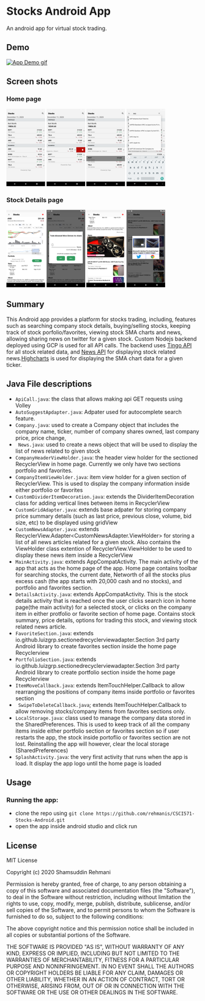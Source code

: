 # Stocks Android App
An android app for virtual stock trading. 

## Demo
[![App Demo gif](./other/demo.gif)]()

## Screen shots
### Home page

<p float="left">
  <img src="./other/home-page1.png" width="20%" />
  <img src="./other/home-page2.png" width="20%" />
  <img src="./other/home-page3.png" width="20%" />
  <img src="./other/home-page4.png" width="20%" />
</p>


### Stock Details page
<p float="left">
  <img src="./other/details-page1.png" width="20%" />
  <img src="./other/details-page2.png" width="20%" />
  <img src="./other/details-page3.png" width="20%" />
  <img src="./other/details-page4.png" width="20%" />
</p>


## Summary
This Android app provides a platform for stocks trading, including, features such as searching company stock details, buying/selling stocks, keeping track of stock porfolio/favorites, viewing stock SMA charts and news, allowing sharing news on twitter for a given stock. Custom Nodejs backend deployed using GCP is used for all API calls. The backend uses [Tingo API](https://api.tiingo.com/) for all stock related data, and [News API](https://newsapi.org/) for displaying stock related news.[Highcharts](https://www.highcharts.com/) is used for displaying the SMA chart data for a given ticker.


## Java File descriptions
* ```ApiCall.java```: the class that allows making api GET requests using Volley
* ```AutoSuggestApdapter.java```: Adpater used for autocomplete search feature. 
* ```Company.java```: used to create a Company object that includes the company name, ticker, number of company shares owned, last company price, price change,  
* ``` News.java```: used to create a news object that will be used to display the list of news related to given stock
* ```CompanyHeaderViewHolder.java```: the header view holder for the sectioned RecyclerView in home page. Currently we only have two sections portfolio and favorites.
* ```CompanyItemViewHolder.java```: item view holder for a given section of RecyclerView. This is used to display the company information inside either portfolio or favorites
* ```CustomDividerItemDecoration.java```: extends the DividerItemDecoration class for adding vertical lines between items in RecyclerView
* ```CustomGridAdapter.java```: extends base adpater for storing company price summary details (such as last price, previous close, volume, bid size, etc) to be displayed using gridView
* ```CustomNewsAdapter.java```: extends RecyclerView.Adapter<CustomNewsAdapter.ViewHolder> for storing a list of all news articles related for a given stock. Also contains the ViewHolder class extention of  RecyclerView.ViewHolder to be used to display these news item inside a RecyclerView
* ```MainActivity.java```: extends AppCompatActivity. The main activity of the app that acts as the home page of the app. Home page contains toolbar for searching stocks, the current date, Networth of all the stocks plus excess cash (the app starts with 20,000 cash and no stocks), and portfolio and favorites section.
* ```DetailsActivity.java```: extends AppCompatActivity. This is the stock details activity that is reached once the user clicks search icon in home page(the main activity) for a selected stock, or clicks on the company item in either protfolio or favorite section of home page. Contains stock summary, price details, options for trading this stock, and viewing stock related news article.
* ```FavoriteSection.java```: extends io.github.luizgrp.sectionedrecyclerviewadapter.Section 3rd party Android library to create favorites section inside the home page Recyclerview
* ```PortfolioSection.java```: extends io.github.luizgrp.sectionedrecyclerviewadapter.Section 3rd party Android library to create portfolio section inside the home page Recyclerview
* ```ItemMoveCallback.java```: extends ItemTouchHelper.Callback to allow rearranging the positions of company items inside portfolio or favorites section
* ``` SwipeToDeleteCallback.java```; extends ItemTouchHelper.Callback to allow removing stocks/company items from favorites sections only.
* ```LocalStorage.java```: class used to manage the company data stored in the SharedPreferences. This is used to keep track of all the company items inside either portfolio section or favorites section so if user restarts the app, the stock inside portoflio or favorites section are not lost. Reinstalling the app will however, clear the local storage (SharedPreferences)
* ```SplashActivity.java```: the very first activity that runs when the app is load. It display the app logo until the home page is loaded

## Usage
### Running the app:
* clone the repo using ```git clone https://github.com/rehmanis/CSCI571-Stocks-Android.git```
* open the app inside android studio and click run

## License
MIT License

Copyright (c) 2020 Shamsuddin Rehmani

Permission is hereby granted, free of charge, to any person obtaining a copy
of this software and associated documentation files (the "Software"), to deal
in the Software without restriction, including without limitation the rights
to use, copy, modify, merge, publish, distribute, sublicense, and/or sell
copies of the Software, and to permit persons to whom the Software is
furnished to do so, subject to the following conditions:

The above copyright notice and this permission notice shall be included in all
copies or substantial portions of the Software.

THE SOFTWARE IS PROVIDED "AS IS", WITHOUT WARRANTY OF ANY KIND, EXPRESS OR
IMPLIED, INCLUDING BUT NOT LIMITED TO THE WARRANTIES OF MERCHANTABILITY,
FITNESS FOR A PARTICULAR PURPOSE AND NONINFRINGEMENT. IN NO EVENT SHALL THE
AUTHORS OR COPYRIGHT HOLDERS BE LIABLE FOR ANY CLAIM, DAMAGES OR OTHER
LIABILITY, WHETHER IN AN ACTION OF CONTRACT, TORT OR OTHERWISE, ARISING FROM,
OUT OF OR IN CONNECTION WITH THE SOFTWARE OR THE USE OR OTHER DEALINGS IN THE
SOFTWARE.
    
